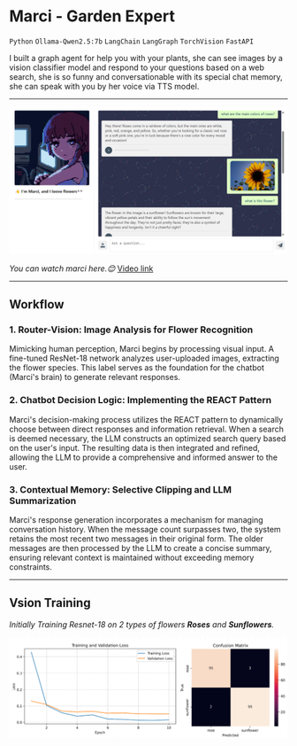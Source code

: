 # Marci - Garden Expert

`Python` `Ollama-Qwen2.5:7b` `LangChain` `LangGraph` `TorchVision` `FastAPI` 

I built a graph agent for help you with your plants, she can see images by a vision classifier model and respond to your questions based on a web search, she is so funny and conversationable with its special chat memory, she can speak with you by her voice via TTS model.

---

<a href="https://youtu.be/YMwZKGr0sYY?si=zUmVwcNQi0KKkxno">
  <img src="marci.png" alt="Watch the video">
</a>

*You can watch marci here.😊* [Video link](https://youtu.be/YMwZKGr0sYY?si=zUmVwcNQi0KKkxno)

---

## Workflow

### 1. Router-Vision: Image Analysis for Flower Recognition

Mimicking human perception, Marci begins by processing visual input. A fine-tuned ResNet-18 network analyzes user-uploaded images, extracting the flower species. This label serves as the foundation for the chatbot (Marci's brain) to generate relevant responses.

### 2. Chatbot Decision Logic: Implementing the REACT Pattern

Marci's decision-making process utilizes the REACT pattern to dynamically choose between direct responses and information retrieval. When a search is deemed necessary, the LLM constructs an optimized search query based on the user's input. The resulting data is then integrated and refined, allowing the LLM to provide a comprehensive and informed answer to the user.

### 3. Contextual Memory: Selective Clipping and LLM Summarization

Marci's response generation incorporates a mechanism for managing conversation history. When the message count surpasses two, the system retains the most recent two messages in their original form. The older messages are then processed by the LLM to create a concise summary, ensuring relevant context is maintained without exceeding memory constraints.

---

## Vsion Training

*Initially Training Resnet-18 on 2 types of flowers **Roses** and **Sunflowers**.*

<img src="metrics.png">
